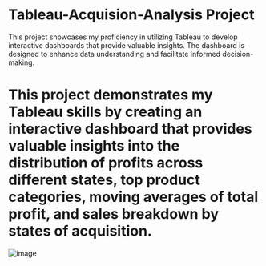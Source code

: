 # Tableau-Acquision-Analysis Project

This project showcases my proficiency in utilizing Tableau to develop interactive dashboards that provide valuable insights. The dashboard is designed to enhance data understanding and facilitate informed decision-making.

# This project demonstrates my Tableau skills by creating an interactive dashboard that provides valuable insights into the distribution of profits across different states, top product categories, moving averages of total profit, and sales breakdown by states of acquisition.

![image](https://github.com/RahulLikhar34/Tableau-Acquision-Analysis-Project/assets/109016660/a217e3ee-b92b-4f54-8050-aa9aa4ee976d)


